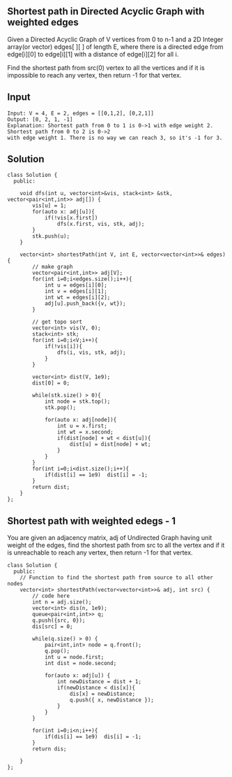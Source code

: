 ## Shortest path in Directed Acyclic Graph with weighted edges
Given a Directed Acyclic Graph of V vertices from 0 to n-1 and a 2D Integer array(or vector) edges[ ][ ] of length E, where there is a directed edge from edge[i][0] to edge[i][1] with a distance of edge[i][2] for all i.

Find the shortest path from src(0) vertex to all the vertices and if it is impossible to reach any vertex, then return -1 for that vertex.

## Input
```
Input: V = 4, E = 2, edges = [[0,1,2], [0,2,1]]
Output: [0, 2, 1, -1]
Explanation: Shortest path from 0 to 1 is 0->1 with edge weight 2. Shortest path from 0 to 2 is 0->2
with edge weight 1. There is no way we can reach 3, so it's -1 for 3.
```

## Solution

```
class Solution {
  public:
  
    void dfs(int u, vector<int>&vis, stack<int> &stk, vector<pair<int,int>> adj[]) {
        vis[u] = 1;
        for(auto x: adj[u]){
            if(!vis[x.first])
                dfs(x.first, vis, stk, adj);
        }
        stk.push(u);
    }
  
    vector<int> shortestPath(int V, int E, vector<vector<int>>& edges) {
        // make graph
        vector<pair<int,int>> adj[V];
        for(int i=0;i<edges.size();i++){
            int u = edges[i][0];
            int v = edges[i][1];
            int wt = edges[i][2];
            adj[u].push_back({v, wt});
        }
        
        // get topo sort
        vector<int> vis(V, 0);
        stack<int> stk;
        for(int i=0;i<V;i++){
            if(!vis[i]){
                dfs(i, vis, stk, adj);
            }
        }
        
        vector<int> dist(V, 1e9);
        dist[0] = 0;
        
        while(stk.size() > 0){
            int node = stk.top();
            stk.pop();
            
            for(auto x: adj[node]){
                int u = x.first;
                int wt = x.second;
                if(dist[node] + wt < dist[u]){
                    dist[u] = dist[node] + wt;
                }
            }
        }
        for(int i=0;i<dist.size();i++){
            if(dist[i] == 1e9)  dist[i] = -1;
        }
        return dist;
    }
};
```

## Shortest path with weighted edegs - 1

You are given an adjacency matrix, adj of Undirected Graph having unit weight of the edges, find the shortest path from src to all the vertex and if it is unreachable to reach any vertex, then return -1 for that vertex.

```
class Solution {
  public:
    // Function to find the shortest path from source to all other nodes
    vector<int> shortestPath(vector<vector<int>>& adj, int src) {
        // code here
        int n = adj.size();
        vector<int> dis(n, 1e9);
        queue<pair<int,int>> q;
        q.push({src, 0});
        dis[src] = 0;
        
        while(q.size() > 0) {
            pair<int,int> node = q.front();
            q.pop();
            int u = node.first;
            int dist = node.second;
            
            for(auto x: adj[u]) {
                int newDistance = dist + 1;
                if(newDistance < dis[x]){
                    dis[x] = newDistance;
                    q.push({ x, newDistance });
                }
            }
        }
            
        for(int i=0;i<n;i++){
            if(dis[i] == 1e9)  dis[i] = -1;
        }
        return dis;
        
    }
};
```

